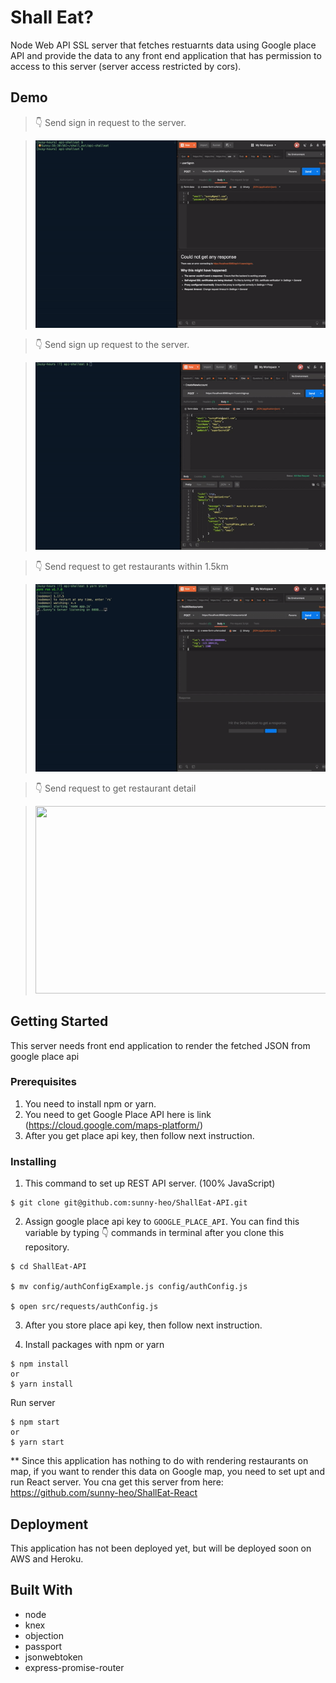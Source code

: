 # Shall Eat?

Node Web API SSL server that fetches restuarnts data using Google place API and provide the data to any front end application that has permission to access to this server (server access restricted by cors).

## Demo

> 👇 Send sign in request to the server.

> <img src="./gifs/signin_demo.gif" width="500" height="300" />

> 👇 Send sign up request to the server.

> <img src="./gifs/signup_demo.gif" width="500" height="300" />

> 👇 Send request to get restaurants within 1.5km

> <img src="./gifs/find_nearby_demo.gif" width="500" height="300" />

> 👇 Send request to get restaurant detail

> <img src="./gifs/get_detail_demo.gif" width="500" height="300" />

## Getting Started

This server needs front end application to render the fetched JSON from google place api

### Prerequisites

1.  You need to install npm or yarn.
2.  You need to get Google Place API here is link (https://cloud.google.com/maps-platform/)
3.  After you get place api key, then follow next instruction.

### Installing

1.  This command to set up REST API server. (100% JavaScript)

```
$ git clone git@github.com:sunny-heo/ShallEat-API.git
```

2.  Assign google place api key to `GOOGLE_PLACE_API`. You can find this variable by typing 👇 commands in terminal after you clone this repository.

```
$ cd ShallEat-API

$ mv config/authConfigExample.js config/authConfig.js

$ open src/requests/authConfig.js
```

3.  After you store place api key, then follow next instruction.

4)  Install packages with npm or yarn

```
$ npm install
or
$ yarn install
```

Run server

```
$ npm start
or
$ yarn start
```

\*\* Since this application has nothing to do with rendering restaurants on map, if you want to render this data on Google map, you need to set upt and run React server. You cna get this server from here: https://github.com/sunny-heo/ShallEat-React

## Deployment

This application has not been deployed yet, but will be deployed soon on AWS and Heroku.

## Built With

- node
- knex
- objection
- passport
- jsonwebtoken
- express-promise-router
